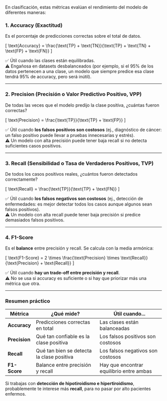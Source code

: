 En clasificación, estas métricas evalúan el rendimiento del modelo de diferentes maneras:  

### **1. Accuracy (Exactitud)**  
Es el porcentaje de predicciones correctas sobre el total de datos.  

\[
\text{Accuracy} = \frac{\text{TP} + \text{TN}}{\text{TP} + \text{TN} + \text{FP} + \text{FN}}
\]

✅ Útil cuando las clases están equilibradas.  
⚠️ Engañosa en datasets desbalanceados (por ejemplo, si el 95% de los datos pertenecen a una clase, un modelo que siempre predice esa clase tendrá 95% de accuracy, pero será inútil).  

---

### **2. Precision (Precisión o Valor Predictivo Positivo, VPP)**  
De todas las veces que el modelo predijo la clase positiva, ¿cuántas fueron correctas?  

\[
\text{Precision} = \frac{\text{TP}}{\text{TP} + \text{FP}}
\]

✅ Útil cuando **los falsos positivos son costosos** (ej., diagnóstico de cáncer: un falso positivo puede llevar a pruebas innecesarias y estrés).  
⚠️ Un modelo con alta precisión puede tener baja recall si no detecta suficientes casos positivos.  

---

### **3. Recall (Sensibilidad o Tasa de Verdaderos Positivos, TVP)**  
De todos los casos positivos reales, ¿cuántos fueron detectados correctamente?  

\[
\text{Recall} = \frac{\text{TP}}{\text{TP} + \text{FN}}
\]

✅ Útil cuando **los falsos negativos son costosos** (ej., detección de enfermedades: es mejor detectar todos los casos aunque algunos sean falsos positivos).  
⚠️ Un modelo con alta recall puede tener baja precisión si predice demasiados falsos positivos.  

---

### **4. F1-Score**  
Es el **balance** entre precisión y recall. Se calcula con la media armónica:

\[
\text{F1-Score} = 2 \times \frac{\text{Precision} \times \text{Recall}}{\text{Precision} + \text{Recall}}
\]

✅ Útil cuando **hay un trade-off entre precisión y recall**.  
⚠️ No se usa si accuracy es suficiente o si hay que priorizar más una métrica que otra.  

---

### **Resumen práctico**  

| Métrica   | ¿Qué mide? | Útil cuando... |  
|-----------|-----------|---------------|  
| **Accuracy**  | Predicciones correctas en total | Las clases están balanceadas |  
| **Precision** | Qué tan confiable es la clase positiva | Los falsos positivos son costosos |  
| **Recall**    | Qué tan bien se detecta la clase positiva | Los falsos negativos son costosos |  
| **F1-Score**  | Balance entre precisión y recall | Hay que encontrar equilibrio entre ambas |  

Si trabajas con **detección de hipotiroidismo e hipertiroidismo**, probablemente te interese más **recall**, para no pasar por alto pacientes enfermos.